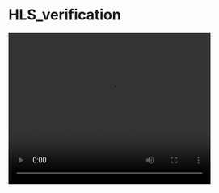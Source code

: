 # HLS_verification
<html>
  <head>
    <title>HTTP Live Streaming Example</title>
  </head>
  <body>
    <video src="http://devimages.apple.com/iphone/samples/bipbop/bipbopall.m3u8" height="300" width="400">
    </video>
  </body>
</html>
